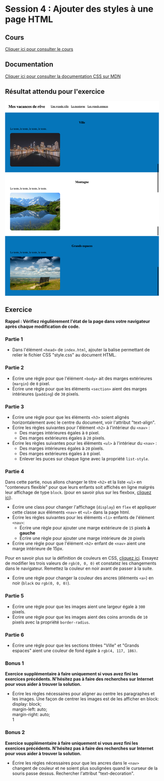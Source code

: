 # Session 4 : Ajouter des styles à une page HTML

## Cours

[Cliquer ici pour consulter le cours](https://docs.google.com/presentation/d/1kXFwCMCO097xIDYoTavrTepULkNBk_SBf0L19qyRJ8Y/edit?usp=sharing)

## Documentation

[Cliquer ici pour consulter la documentation CSS sur MDN](https://developer.mozilla.org/fr/docs/Web/CSS/Reference#Index_des_mots-cl%C3%A9s)

## Résultat attendu pour l'exercice

![Résultat final](./resultats/resultat-final.png)

## Exercice

**Rappel : Vérifiez régulièrement l'état de la page dans votre navigateur après chaque modification de code.**

### Partie 1

- Dans l'élément `<head>` de `index.html`, ajouter la balise permettant de relier le fichier CSS "style.css" au document HTML.

### Partie 2

- Écrire une règle pour que l'élément `<body>` ait des marges extérieures (`margin`) de `0` pixel.
- Écrire une règle pour que les éléments `<section>` aient des marges intérieures (`padding`) de `30` pixels.

### Partie 3

- Écrire une règle pour que les éléments `<h3>` soient alignés horizontalement avec le centre du document, voir l'attribut "text-align".
- Écrire les règles suivantes pour l'élément `<h2>` à l'intérieur du `<nav>` :
  - Des marges intérieures égales à `0` pixel.
  - Des marges extérieures égales à `20` pixels.
- Écrire les règles suivantes pour les éléments `<ul>` à l'intérieur du `<nav>` :
  - Des marges intérieures égales à `20` pixels.
  - Des marges extérieures égales à `0` pixel.
  - Enlever les puces sur chaque ligne avec la propriété `list-style`.

### Partie 4

Dans cette partie, nous allons changer le titre `<h2>` et la liste `<ul>` en "conteneurs flexible" pour que leurs enfants soit affichés 
en ligne malgrés leur affichage de type `block`.
(pour en savoir plus sur les flexbox, [cliquez ici](https://developer.mozilla.org/fr/docs/Web/CSS/CSS_Flexible_Box_Layout/Concepts_de_base_flexbox#Le_conteneur_flexible)).

- Écrire une class pour changer l'affichage (`display`) en `flex` et appliquer cette classe 
aux éléments `<nav>` et `<ul>` dans la page html.
- Écrire les règles suivantes pour les éléments `<li>` enfants de l'élément `<nav>`:
  - Écrire une règle pour ajouter une marge extérieure de `15` pixels **à gauche**
  - Écrire une règle pour ajouter une marge intérieure de `20` pixels
- Écrire une règle pour que l'élément `<h2>` enfant de `<nav>` aient une marge intérieure de 15px.

Pour en savoir plus sur la définition de couleurs en CSS, [cliquez ici](https://developer.mozilla.org/fr/docs/Web/CSS/Type_color#Les_couleurs_RGB). 
Essayez de modifier les trois valeurs de `rgb(0, 0, 0)` et constatez les changements dans le navigateur. Remettez la couleur en noir avant de passer à la suite.

- Écrire une règle pour changer la couleur des ancres (éléments `<a>`) en noir (`black` ou `rgb(0, 0, 0)`).

### Partie 5

- Écrire une règle pour que les images aient une largeur égale à `300` pixels.
- Écrire une règle pour que les images aient des coins arrondis de `10` pixels avec la propriété `border-radius`.

### Partie 6

- Écrire une règle pour que les sections titrées "Ville" et "Grands espaces" aient une couleur de fond égale à `rgb(4, 117, 186)`.

### Bonus 1

**Exercice supplémentaire à faire uniquement si vous avez fini les exercices précédents. N'hésitez pas à faire des recherches sur Internet pour vous aider à trouver la solution.**

- Écrire les règles nécessaires pour aligner au centre les paragraphes et les images. Une façon de centrer les images est de les afficher en block: <br>
	display: block;<br>
	margin-left: auto;<br>
	margin-right: auto;<br>
1
### Bonus 2

**Exercice supplémentaire à faire uniquement si vous avez fini les exercices précédents. N'hésitez pas à faire des recherches sur Internet pour vous aider à trouver la solution.**

- Écrire les règles nécessaires pour que les ancres dans le `<nav>` changent de couleur et ne soient plus soulignées quand le curseur de la souris passe dessus. Rechercher l'attribut "text-decoration".
